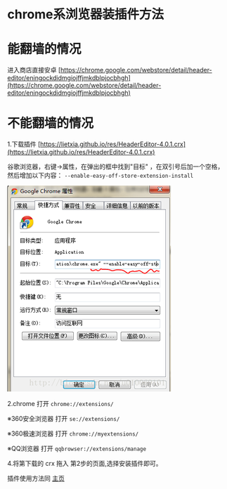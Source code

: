 chrome系浏览器装插件方法
=============
# 能翻墙的情况
进入商店直接安卓 [https://chrome.google.com/webstore/detail/header-editor/eningockdidmgiojffjmkdblpjocbhgh](https://chrome.google.com/webstore/detail/header-editor/eningockdidmgiojffjmkdblpjocbhgh)


# 不能翻墙的情况

1.下载插件 [https://lietxia.github.io/res/HeaderEditor-4.0.1.crx](https://lietxia.github.io/res/HeaderEditor-4.0.1.crx)

谷歌浏览器，右键->属性，在弹出的框中找到"目标" ，在双引号后加一个空格，然后增加以下内容：
`--enable-easy-off-store-extension-install`

![](img/003.png)


2.chrome 打开 `chrome://extensions/`

※360安全浏览器 打开 `se://extensions/`

※360极速浏览器 打开 `chrome://myextensions/`

※QQ浏览器 打开 `qqbrowser://extensions/manage`


4.将第下载的 crx 拖入 第2步的页面,选择安装插件即可。

插件使用方法同 [主页](index.md)

